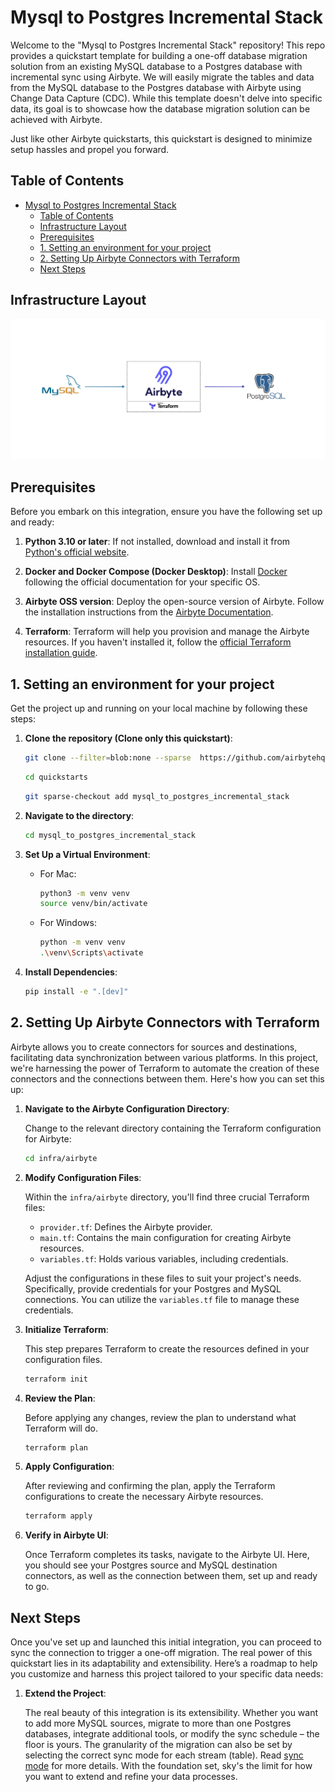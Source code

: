 # Mysql to Postgres Incremental Stack

Welcome to the "Mysql to Postgres Incremental Stack" repository! This repo provides a quickstart template for building a one-off database migration solution from an existing MySQL database to a  Postgres database with incremental sync using Airbyte. We will easily migrate the tables and data from the MySQL database to the  Postgres database with Airbyte using Change Data Capture (CDC). While this template doesn't delve into specific data, its goal is to showcase how the database migration solution can be achieved with Airbyte.

Just like other Airbyte quickstarts, this quickstart is designed to minimize setup hassles and propel you forward.

## Table of Contents

- [Mysql to Postgres Incremental Stack](#mysql-to-postgres-incremental-stack)
  - [Table of Contents](#table-of-contents)
  - [Infrastructure Layout](#infrastructure-layout)
  - [Prerequisites](#prerequisites)
  - [1. Setting an environment for your project](#1-setting-an-environment-for-your-project)
  - [2. Setting Up Airbyte Connectors with Terraform](#2-setting-up-airbyte-connectors-with-terraform)
  - [Next Steps](#next-steps)


## Infrastructure Layout

![infrastructure layout](image/sample.png)

## Prerequisites

Before you embark on this integration, ensure you have the following set up and ready:

1. **Python 3.10 or later**: If not installed, download and install it from [Python's official website](https://www.python.org/downloads/).

2. **Docker and Docker Compose (Docker Desktop)**: Install [Docker](https://docs.docker.com/get-docker/) following the official documentation for your specific OS.

3. **Airbyte OSS version**: Deploy the open-source version of Airbyte. Follow the installation instructions from the [Airbyte Documentation](https://docs.airbyte.com/quickstart/deploy-airbyte/).

4. **Terraform**: Terraform will help you provision and manage the Airbyte resources. If you haven't installed it, follow the [official Terraform installation guide](https://developer.hashicorp.com/terraform/tutorials/aws-get-started/install-cli).


## 1. Setting an environment for your project

Get the project up and running on your local machine by following these steps:

1. **Clone the repository (Clone only this quickstart)**:  
   ```bash
   git clone --filter=blob:none --sparse  https://github.com/airbytehq/quickstarts.git
   ```

   ```bash
   cd quickstarts
   ```

   ```bash
   git sparse-checkout add mysql_to_postgres_incremental_stack
   ```

   
2. **Navigate to the directory**:  
   ```bash
   cd mysql_to_postgres_incremental_stack
   ```

3. **Set Up a Virtual Environment**:  
   - For Mac:
     ```bash
     python3 -m venv venv
     source venv/bin/activate
     ```
   - For Windows:
     ```bash
     python -m venv venv
     .\venv\Scripts\activate
     ```

4. **Install Dependencies**:  
   ```bash
   pip install -e ".[dev]"
   ```

## 2. Setting Up Airbyte Connectors with Terraform

Airbyte allows you to create connectors for sources and destinations, facilitating data synchronization between various platforms. In this project, we're harnessing the power of Terraform to automate the creation of these connectors and the connections between them. Here's how you can set this up:

1. **Navigate to the Airbyte Configuration Directory**:
   
   Change to the relevant directory containing the Terraform configuration for Airbyte:
   ```bash
   cd infra/airbyte
   ```

2. **Modify Configuration Files**:

   Within the `infra/airbyte` directory, you'll find three crucial Terraform files:
    - `provider.tf`: Defines the Airbyte provider.
    - `main.tf`: Contains the main configuration for creating Airbyte resources.
    - `variables.tf`: Holds various variables, including credentials.

   Adjust the configurations in these files to suit your project's needs. Specifically, provide credentials for your Postgres and MySQL connections. You can utilize the `variables.tf` file to manage these credentials.

3. **Initialize Terraform**:
   
   This step prepares Terraform to create the resources defined in your configuration files.
   ```bash
   terraform init
   ```

4. **Review the Plan**:

   Before applying any changes, review the plan to understand what Terraform will do.
   ```bash
   terraform plan
   ```

5. **Apply Configuration**:

   After reviewing and confirming the plan, apply the Terraform configurations to create the necessary Airbyte resources.
   ```bash
   terraform apply
   ```

6. **Verify in Airbyte UI**:

   Once Terraform completes its tasks, navigate to the Airbyte UI. Here, you should see your Postgres source and MySQL destination connectors, as well as the connection between them, set up and ready to go.

## Next Steps

Once you've set up and launched this initial integration, you can proceed to sync the connection to trigger a one-off migration. The real power of this quickstart lies in its adaptability and extensibility. Here’s a roadmap to help you customize and harness this project tailored to your specific data needs:




1. **Extend the Project**:

   The real beauty of this integration is its extensibility. Whether you want to add more MySQL sources, migrate to more than one Postgres databases, integrate additional tools, or modify the sync schedule – the floor is yours. The granularity of the migration can also be set by selecting the correct sync mode for each stream (table). Read [sync mode](https://docs.airbyte.com/understanding-airbyte/connections/) for more details. With the foundation set, sky's the limit for how you want to extend and refine your data processes.
